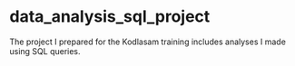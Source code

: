 # data_analysis_sql_project
The project I prepared for the Kodlasam training includes analyses I made using SQL queries.
